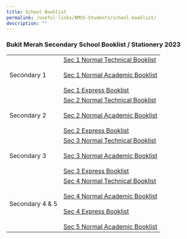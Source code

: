 ```yaml
---
title: School Booklist
permalink: /useful-links/BMSS-Students/school-booklist/
description: ""
---
```

### Bukit Merah Secondary School Booklist / Stationery 2023

|  |  |
|---|---|
| Secondary 1 | [Sec 1 Normal Technical Booklist](/files/Sec-1-Normal-Technical-Booklist-2023.pdf)<br><br>[Sec 1 Normal Academic Booklist](/files/Sec-1-Normal-Academic-Booklist-2023.pdf)<br><br>[Sec 1 Express Booklist](/files/Sec-1-Express-Booklist-2023.pdf) |
| Secondary 2 | [Sec 2 Normal Technical Booklist](/files/Sec-2-Normal-Technical-Booklist.pdf) <br><br>[Sec 2 Normal Academic Booklist](/files/Sec-2-Normal-Academic-Booklist.pdf)<br><br>[Sec 2 Express Booklist](/files/Sec-2-Express-Booklist.pdf) |
| Secondary 3 | [Sec 3 Normal Technical Booklist](/files/Sec-3-Normal-Technical-Booklist.pdf)<br><br>[Sec 3 Normal Academic Booklist](/files/Sec-3-Normal-Academic-Booklist.pdf)<br><br>[Sec 3 Express Booklist](/files/Sec-3-Express-Booklist.pdf) |
| Secondary 4 &amp; 5 | [Sec 4 Normal Technical Booklist](/files/Sec-4-Normal-Technical-Booklist.pdf)<br><br>[Sec 4 Normal Academic Booklist](/files/Sec-4-Normal-Academic-Booklist.pdf)<br><br>[Sec 4 Express Booklist](/files/Sec-4-Express-Booklist.pdf)<br><br>[Sec 5 Normal Academic Booklist](/files/Sec-5-Normal-Academic-Booklist.pdf) |